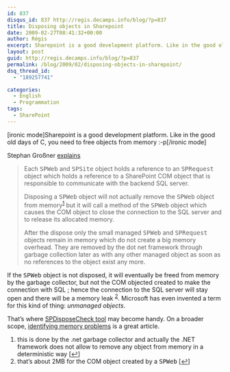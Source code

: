 ```yaml
---
id: 837
disqus_id: 837 http://regis.decamps.info/blog/?p=837
title: Disposing objects in Sharepoint
date: 2009-02-27T08:41:32+00:00
author: Régis
excerpt: Sharepoint is a good development platform. Like in the good old days of C, you need to free objects from memory :-p
layout: post
guid: http://regis.decamps.info/blog/?p=837
permalink: /blog/2009/02/disposing-objects-in-sharepoint/
dsq_thread_id:
  - "189257741"

categories:
  - English
  - Programmation
tags:
  - SharePoint
---
```

[ironic mode]Sharepoint is a good development platform. Like in the good old days of C, you need to free objects from memory :-p[/ironic mode]
  
<!--more-->


  
Stephan Großner [explains](http://blogs.technet.com/stefan_gossner/archive/2008/12/05/disposing-spweb-and-spsite-objects.aspx)

> Each <tt>SPWeb</tt> and <tt>SPSite</tt> object holds a reference to an <tt>SPRequest</tt> object which holds a reference to a SharePoint COM object that is responsible to communicate with the backend SQL server.
> 
> Disposing a <tt>SPWeb</tt> object will not actually remove the <tt>SPWeb</tt> object from memory<sup><a href="#footnote_0_837" id="identifier_0_837" class="footnote-link footnote-identifier-link" title="this is done by the .net garbage collector and actually the .NET framework does not allow to remove any object from memory in a deterministic way">1</a></sup> but it will call a method of the <tt>SPWeb</tt> object which causes the COM object to close the connection to the SQL server and to release its allocated memory. 
> 
> After the dispose only the small managed <tt>SPWeb</tt> and <tt>SPRequest</tt> objects remain in memory which do not create a big memory overhead. They are removed by the dot net framework through garbage collection later as with any other managed object as soon as no references to the object exist any more. 

If the <tt>SPWeb</tt> object is not disposed, it will eventually be freed from memory by the garbage collector, but not the COM objected created to make the connection with SQL ; hence the connection to the SQL server will stay open and there will be a memory leak <sup><a href="#footnote_1_837" id="identifier_1_837" class="footnote-link footnote-identifier-link" title="that’s about 2MB for the COM object created by a SPWeb">2</a></sup>. Microsoft has even invented a term for this kind of thing: _unmanaged objects_.

That’s where [SPDisposeCheck tool](http://blogs.msdn.com/sharepoint/archive/2008/11/12/announcing-spdisposecheck-tool-for-sharepoint-developers.aspx) may become handy. On a broader scope, [identifying memory problems](http://blog.dynatrace.com/2009/02/12/sharepoint-identifying-memory-problems-introduced-by-custom-code/) is a great article.

<ol class="footnotes">
  <li id="footnote_0_837" class="footnote">
    this is done by the .net garbage collector and actually the .NET framework does not allow to remove any object from memory in a deterministic way [<a href="#identifier_0_837" class="footnote-link footnote-back-link">&#8617;</a>]
  </li>
  <li id="footnote_1_837" class="footnote">
    that’s about 2MB for the COM object created by a <tt>SPWeb</tt> [<a href="#identifier_1_837" class="footnote-link footnote-back-link">&#8617;</a>]
  </li>
</ol>
